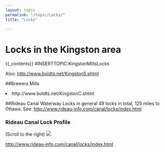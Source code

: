 ```yaml
---
layout: topic
permalink: "/topic/Locks/"
title: "Locks"

---
```


<h1>Locks in the Kingston area</h1>
{{_contents}}
#INSERTTOPIC:KingstonMillsLocks

Also: http://www.boldts.net/Kingston5.shtml


##Brewers Mills
<li> http://www.boldts.net/KingstonC.shtml

##Rideau Canal Waterway Locks in general
49 locks in total, 125 miles to Ottawa.
See: http://www.rideau-info.com/canal/locks/index.html

<h3>Rideau Canal Lock Profile</h3>
(Scroll to the right)
<img src="http://k7waterfront.org/Images/RideauCanalLockProfile.jpg">

http://www.rideau-info.com/canal/locks/index.html




